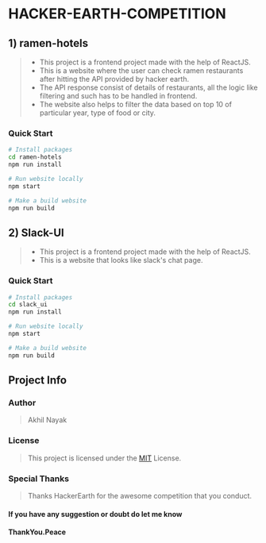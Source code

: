 # HACKER-EARTH-COMPETITION

## 1) ramen-hotels

> - This project is a frontend project made with the help of ReactJS.  
> - This is a website where the user can check ramen restaurants after hitting the API provided by hacker earth.  
> - The API response consist of details of restaurants, all the logic like filtering and such has to be handled in frontend.  
> - The website also helps to filter the data based on top 10 of particular year, type of food or city.  

### Quick Start

```bash
# Install packages
cd ramen-hotels
npm run install

# Run website locally
npm start

# Make a build website
npm run build
```

## 2) Slack-UI

> - This project is a frontend project made with the help of ReactJS.  
> - This is a website that looks like slack's chat page.  
> 

### Quick Start

```bash
# Install packages
cd slack_ui
npm run install

# Run website locally
npm start

# Make a build website
npm run build
```

## Project Info

### Author

> Akhil Nayak

### License

> This project is licensed under the [MIT](https://choosealicense.com/licenses/mit/) License.

### Special Thanks

> Thanks HackerEarth for the awesome competition that you conduct.

#### If you have any suggestion or doubt do let me know

#### ThankYou.Peace
